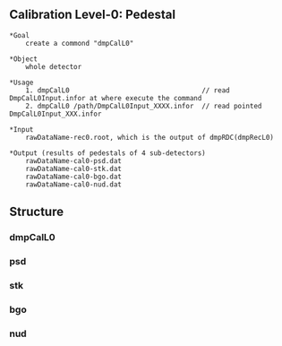 
##   Calibration Level-0: Pedestal

    *Goal
        create a commond "dmpCalL0"

    *Object
        whole detector

    *Usage
        1. dmpCalL0                                 // read DmpCalL0Input.infor at where execute the command
        2. dmpCalL0 /path/DmpCalL0Input_XXXX.infor  // read pointed DmpCalL0Input_XXX.infor

    *Input
        rawDataName-rec0.root, which is the output of dmpRDC(dmpRecL0)

    *Output (results of pedestals of 4 sub-detectors)
        rawDataName-cal0-psd.dat
        rawDataName-cal0-stk.dat
        rawDataName-cal0-bgo.dat
        rawDataName-cal0-nud.dat

##  Structure

###     dmpCalL0


###     psd

###     stk


###     bgo


###     nud


